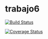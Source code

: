 # trabajo6

[![Build Status](https://travis-ci.org/juanlrcricci/trabajo6.svg?branch=master)](https://travis-ci.org/juanlrcricci/trabajo6)

[![Coverage Status](https://coveralls.io/repos/github/juanlrcricci/trabajo6/badge.svg?branch=master)](https://coveralls.io/github/juanlrcricci/trabajo6?branch=master)